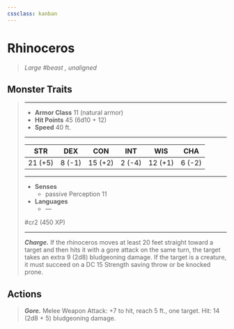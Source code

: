 ```yaml
---
cssclass: kanban
---
```


# Rhinoceros
>*Large #beast , unaligned*
## Monster Traits
>___
>- **Armor Class** 11 (natural armor)
>- **Hit Points** 45 (6d10 + 12)
>- **Speed** 40 ft.
>___
>|STR|DEX|CON|INT|WIS|CHA|
>|:---:|:---:|:---:|:---:|:---:|:---:|
>|21 (+5)|8 (-1)|15 (+2)|2 (-4)|12 (+1)|6 (-2)|
>___
>- **Senses**
>	 - passive Perception 11
>- **Languages**
>	 - —
>
> #cr2 (450 XP)
>___
>***Charge.*** If the rhinoceros moves at least 20 feet straight toward a target and then hits it with a gore attack on the same turn, the target takes an extra 9 (2d8) bludgeoning damage. If the target is a creature, it must succeed on a DC 15 Strength saving throw or be knocked prone.  
>
## Actions
>***Gore.*** Melee Weapon Attack: +7 to hit, reach 5 ft., one target. Hit: 14 (2d8 + 5) bludgeoning damage.